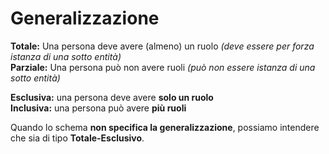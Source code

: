 # Generalizzazione
**Totale:** Una persona deve avere (almeno) un ruolo *(deve essere per forza istanza di una sotto entità)*<br>
**Parziale:** Una persona può non avere ruoli *(può non essere  istanza di una sotto entità)*

**Esclusiva:** una persona deve avere **solo un ruolo**<br>
**Inclusiva:** una persona può avere **più ruoli**

Quando lo schema **non specifica la generalizzazione**, possiamo intendere che sia di tipo **Totale-Esclusivo**.

